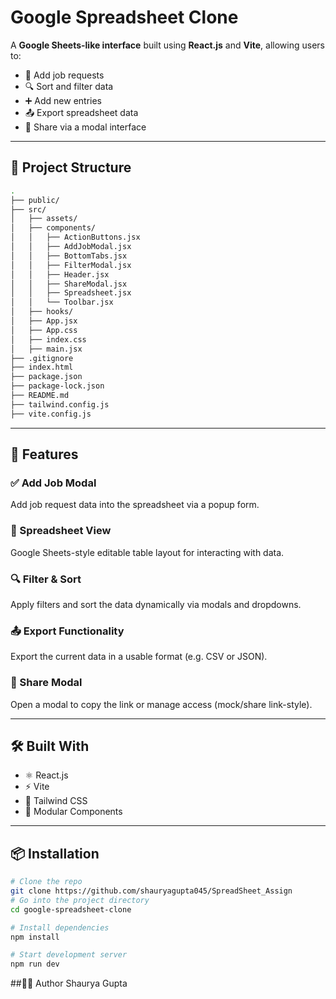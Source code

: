 #  Google Spreadsheet Clone

A **Google Sheets-like interface** built using **React.js** and **Vite**, allowing users to:

- 📌 Add job requests
- 🔍 Sort and filter data
- ➕ Add new entries
- 📤 Export spreadsheet data
- 🤝 Share via a modal interface

---

## 📁 Project Structure

```bash
.
├── public/
├── src/
│   ├── assets/
│   ├── components/
│   │   ├── ActionButtons.jsx
│   │   ├── AddJobModal.jsx
│   │   ├── BottomTabs.jsx
│   │   ├── FilterModal.jsx
│   │   ├── Header.jsx
│   │   ├── ShareModal.jsx
│   │   ├── Spreadsheet.jsx
│   │   └── Toolbar.jsx
│   ├── hooks/
│   ├── App.jsx
│   ├── App.css
│   ├── index.css
│   ├── main.jsx
├── .gitignore
├── index.html
├── package.json
├── package-lock.json
├── README.md
├── tailwind.config.js
├── vite.config.js

``` 


---

## 🚀 Features

### ✅ Add Job Modal  
Add job request data into the spreadsheet via a popup form.

### 🧮 Spreadsheet View  
Google Sheets-style editable table layout for interacting with data.

### 🔍 Filter & Sort  
Apply filters and sort the data dynamically via modals and dropdowns.

### 📤 Export Functionality  
Export the current data in a usable format (e.g. CSV or JSON).

### 🤝 Share Modal  
Open a modal to copy the link or manage access (mock/share link-style).

---

## 🛠️ Built With

- ⚛️ React.js
- ⚡ Vite
- 🎨 Tailwind CSS
- 🧩 Modular Components

---

## 📦 Installation

```bash
# Clone the repo
git clone https://github.com/shauryagupta045/SpreadSheet_Assign
# Go into the project directory
cd google-spreadsheet-clone

# Install dependencies
npm install

# Start development server
npm run dev

``` 
##🧑‍💻 Author
Shaurya Gupta 
